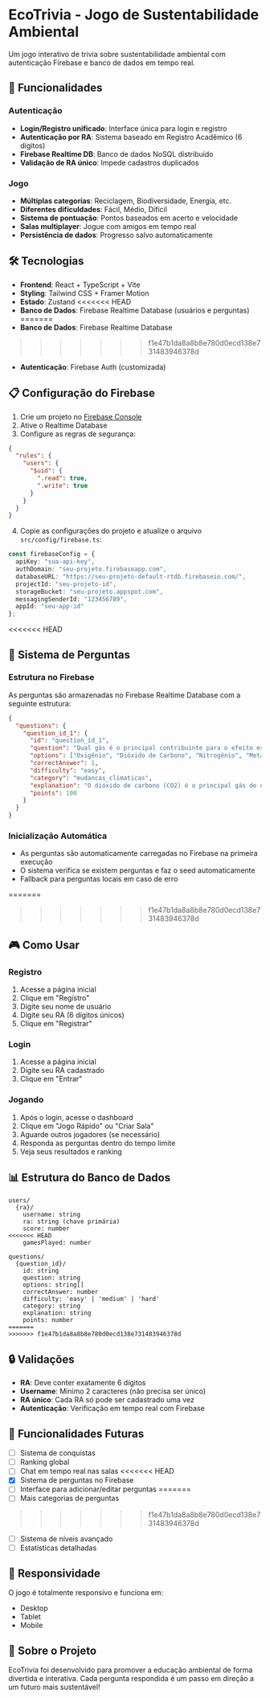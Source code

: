 # EcoTrivia - Jogo de Sustentabilidade Ambiental

Um jogo interativo de trivia sobre sustentabilidade ambiental com autenticação Firebase e banco de dados em tempo real.

## 🚀 Funcionalidades

### Autenticação
- **Login/Registro unificado**: Interface única para login e registro
- **Autenticação por RA**: Sistema baseado em Registro Acadêmico (6 dígitos)
- **Firebase Realtime DB**: Banco de dados NoSQL distribuído
- **Validação de RA único**: Impede cadastros duplicados

### Jogo
- **Múltiplas categorias**: Reciclagem, Biodiversidade, Energia, etc.
- **Diferentes dificuldades**: Fácil, Médio, Difícil
- **Sistema de pontuação**: Pontos baseados em acerto e velocidade
- **Salas multiplayer**: Jogue com amigos em tempo real
- **Persistência de dados**: Progresso salvo automaticamente

## 🛠️ Tecnologias

- **Frontend**: React + TypeScript + Vite
- **Styling**: Tailwind CSS + Framer Motion
- **Estado**: Zustand
<<<<<<< HEAD
- **Banco de Dados**: Firebase Realtime Database (usuários e perguntas)
=======
- **Banco de Dados**: Firebase Realtime Database
>>>>>>> f1e47b1da8a8b8e780d0ecd138e731483946378d
- **Autenticação**: Firebase Auth (customizada)

## 📋 Configuração do Firebase

1. Crie um projeto no [Firebase Console](https://console.firebase.google.com/)
2. Ative o Realtime Database
3. Configure as regras de segurança:

```json
{
  "rules": {
    "users": {
      "$uid": {
        ".read": true,
        ".write": true
      }
    }
  }
}
```

4. Copie as configurações do projeto e atualize o arquivo `src/config/firebase.ts`:

```typescript
const firebaseConfig = {
  apiKey: "sua-api-key",
  authDomain: "seu-projeto.firebaseapp.com",
  databaseURL: "https://seu-projeto-default-rtdb.firebaseio.com/",
  projectId: "seu-projeto-id",
  storageBucket: "seu-projeto.appspot.com",
  messagingSenderId: "123456789",
  appId: "seu-app-id"
};
```

<<<<<<< HEAD
## 📝 Sistema de Perguntas

### Estrutura no Firebase
As perguntas são armazenadas no Firebase Realtime Database com a seguinte estrutura:

```json
{
  "questions": {
    "question_id_1": {
      "id": "question_id_1",
      "question": "Qual gás é o principal contribuinte para o efeito estufa?",
      "options": ["Oxigênio", "Dióxido de Carbono", "Nitrogênio", "Metano"],
      "correctAnswer": 1,
      "difficulty": "easy",
      "category": "mudancas_climaticas",
      "explanation": "O dióxido de carbono (CO2) é o principal gás de efeito estufa...",
      "points": 100
    }
  }
}
```

### Inicialização Automática
- As perguntas são automaticamente carregadas no Firebase na primeira execução
- O sistema verifica se existem perguntas e faz o seed automaticamente
- Fallback para perguntas locais em caso de erro

=======
>>>>>>> f1e47b1da8a8b8e780d0ecd138e731483946378d
## 🎮 Como Usar

### Registro
1. Acesse a página inicial
2. Clique em "Registro"
3. Digite seu nome de usuário
4. Digite seu RA (6 dígitos únicos)
5. Clique em "Registrar"

### Login
1. Acesse a página inicial
2. Digite seu RA cadastrado
3. Clique em "Entrar"

### Jogando
1. Após o login, acesse o dashboard
2. Clique em "Jogo Rápido" ou "Criar Sala"
3. Aguarde outros jogadores (se necessário)
4. Responda as perguntas dentro do tempo limite
5. Veja seus resultados e ranking

## 📊 Estrutura do Banco de Dados

```
users/
  {ra}/
    username: string
    ra: string (chave primária)
    score: number
<<<<<<< HEAD
    gamesPlayed: number

questions/
  {question_id}/
    id: string
    question: string
    options: string[]
    correctAnswer: number
    difficulty: 'easy' | 'medium' | 'hard'
    category: string
    explanation: string
    points: number
=======
>>>>>>> f1e47b1da8a8b8e780d0ecd138e731483946378d
```

## 🔒 Validações

- **RA**: Deve conter exatamente 6 dígitos
- **Username**: Mínimo 2 caracteres (não precisa ser único)
- **RA único**: Cada RA só pode ser cadastrado uma vez
- **Autenticação**: Verificação em tempo real com Firebase

## 🎯 Funcionalidades Futuras

- [ ] Sistema de conquistas
- [ ] Ranking global
- [ ] Chat em tempo real nas salas
<<<<<<< HEAD
- [x] Sistema de perguntas no Firebase
- [ ] Interface para adicionar/editar perguntas
=======
- [ ] Mais categorias de perguntas
>>>>>>> f1e47b1da8a8b8e780d0ecd138e731483946378d
- [ ] Sistema de níveis avançado
- [ ] Estatísticas detalhadas

## 📱 Responsividade

O jogo é totalmente responsivo e funciona em:
- Desktop
- Tablet
- Mobile

## 🌱 Sobre o Projeto

EcoTrivia foi desenvolvido para promover a educação ambiental de forma divertida e interativa. Cada pergunta respondida é um passo em direção a um futuro mais sustentável!